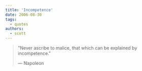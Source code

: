```yaml
---
title: 'Incompetence'
date: 2006-08-30
tags:
  - quotes
authors:
  - scott
---
```


> "Never ascribe to malice, that which can be explained by incompetence."
>
> — Napoleon
